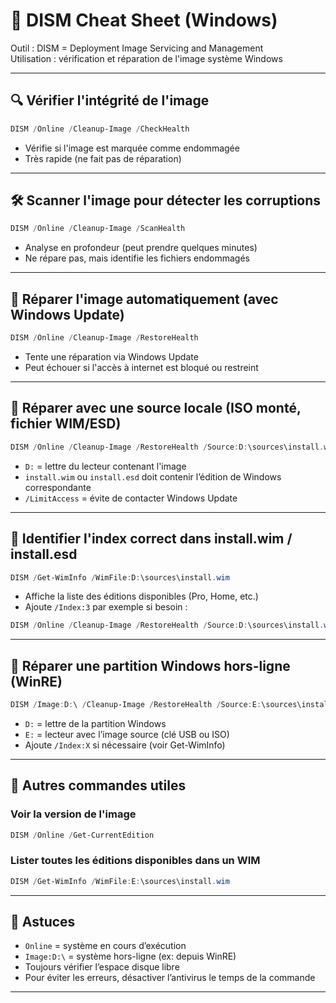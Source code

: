 # 📌 DISM Cheat Sheet (Windows)

Outil : DISM = Deployment Image Servicing and Management  
Utilisation : vérification et réparation de l'image système Windows

---

## 🔍 Vérifier l'intégrité de l'image

```powershell
DISM /Online /Cleanup-Image /CheckHealth
```

- Vérifie si l'image est marquée comme endommagée
- Très rapide (ne fait pas de réparation)

---

## 🛠️ Scanner l'image pour détecter les corruptions

```powershell
DISM /Online /Cleanup-Image /ScanHealth
```

- Analyse en profondeur (peut prendre quelques minutes)
- Ne répare pas, mais identifie les fichiers endommagés

---

## 🧹 Réparer l'image automatiquement (avec Windows Update)

```powershell
DISM /Online /Cleanup-Image /RestoreHealth
```

- Tente une réparation via Windows Update
- Peut échouer si l'accès à internet est bloqué ou restreint

---

## 💾 Réparer avec une source locale (ISO monté, fichier WIM/ESD)

```powershell
DISM /Online /Cleanup-Image /RestoreHealth /Source:D:\sources\install.wim /LimitAccess
```

- `D:` = lettre du lecteur contenant l'image
- `install.wim` ou `install.esd` doit contenir l’édition de Windows correspondante
- `/LimitAccess` = évite de contacter Windows Update

---

## 🧩 Identifier l'index correct dans install.wim / install.esd

```powershell
DISM /Get-WimInfo /WimFile:D:\sources\install.wim
```

- Affiche la liste des éditions disponibles (Pro, Home, etc.)
- Ajoute `/Index:3` par exemple si besoin :

```powershell
DISM /Online /Cleanup-Image /RestoreHealth /Source:D:\sources\install.wim:3 /LimitAccess
```

---

## 🔄 Réparer une partition Windows hors-ligne (WinRE)

```powershell
DISM /Image:D:\ /Cleanup-Image /RestoreHealth /Source:E:\sources\install.wim /LimitAccess
```

- `D:` = lettre de la partition Windows
- `E:` = lecteur avec l’image source (clé USB ou ISO)
- Ajoute `/Index:X` si nécessaire (voir Get-WimInfo)

---

## 🧪 Autres commandes utiles

### Voir la version de l'image

```powershell
DISM /Online /Get-CurrentEdition
```

### Lister toutes les éditions disponibles dans un WIM

```powershell
DISM /Get-WimInfo /WimFile:E:\sources\install.wim
```

---

## 🛑 Astuces

- `Online` = système en cours d’exécution
- `Image:D:\` = système hors-ligne (ex: depuis WinRE)
- Toujours vérifier l’espace disque libre
- Pour éviter les erreurs, désactiver l’antivirus le temps de la commande

---

